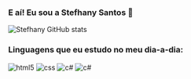 ### E aí! Eu sou a Stefhany Santos 🤚 



![Stefhany GitHub stats](https://github-readme-stats.vercel.app/api?username=SUMME3R&show_icons=true&theme=dark)</br>

### Linguagens que eu estudo no meu dia-a-dia:

<div style="display: inline_block">
<img align="center" alt="html5" src="https://img.shields.io/badge/HTML5-E34F26?style=for-the-badge&logo=html5&logoColor=white">
<img align="center" alt="css" src="https://img.shields.io/badge/CSS3-1572B6?style=for-the-badge&logo=css3&logoColor=white">
<img align="center" alt="c#" src="https://img.shields.io/badge/C%23-239120?style=for-the-badge&logo=c-sharp&logoColor=white">
<img align="center" alt="c#" src="https://img.shields.io/badge/MySQL-00000F?style=for-the-badge&logo=mysql&logoColor=white">
</div> <br>

